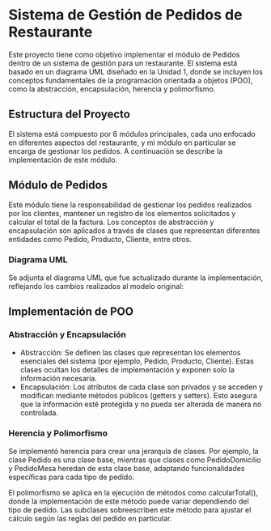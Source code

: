 # Sistema de Gestión de Pedidos de Restaurante
Este proyecto tiene como objetivo implementar el módulo de Pedidos dentro de un sistema de gestión para un restaurante. El sistema está basado en un diagrama UML diseñado en la Unidad 1, donde se incluyen los conceptos fundamentales de la programación orientada a objetos (POO), como la abstracción, encapsulación, herencia y polimorfismo.

## Estructura del Proyecto
El sistema está compuesto por 6 módulos principales, cada uno enfocado en diferentes aspectos del restaurante, y mi módulo en particular se encarga de gestionar los pedidos. A continuación se describe la implementación de este módulo.

## Módulo de Pedidos
Este módulo tiene la responsabilidad de gestionar los pedidos realizados por los clientes, mantener un registro de los elementos solicitados y calcular el total de la factura. Los conceptos de abstracción y encapsulación son aplicados a través de clases que representan diferentes entidades como Pedido, Producto, Cliente, entre otros.

### Diagrama UML
Se adjunta el diagrama UML que fue actualizado durante la implementación, reflejando los cambios realizados al modelo original:


## Implementación de POO
### Abstracción y Encapsulación
- Abstracción: Se definen las clases que representan los elementos esenciales del sistema (por ejemplo, Pedido, Producto, Cliente). Estas clases ocultan los detalles de implementación y exponen solo la información necesaria.
- Encapsulación: Los atributos de cada clase son privados y se acceden y modifican mediante métodos públicos (getters y setters). Esto asegura que la información esté protegida y no pueda ser alterada de manera no controlada.

### Herencia y Polimorfismo
Se implementó herencia para crear una jerarquía de clases. Por ejemplo, la clase Pedido es una clase base, mientras que clases como PedidoDomicilio y PedidoMesa heredan de esta clase base, adaptando funcionalidades específicas para cada tipo de pedido.

El polimorfismo se aplica en la ejecución de métodos como calcularTotal(), donde la implementación de este método puede variar dependiendo del tipo de pedido. Las subclases sobreescriben este método para ajustar el cálculo según las reglas del pedido en particular.
